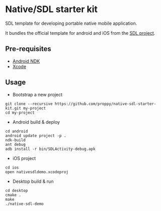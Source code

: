# Native/SDL starter kit

SDL template for developing portable native mobile application.

It bundles the official template for android and iOS from the [SDL project](https://www.libsdl.org/).

## Pre-requisites

- [Android NDK](https://developer.android.com/tools/sdk/ndk/index.html)
- [Xcode](https://developer.apple.com/xcode/)

## Usage

- Bootstrap a new project
```
git clone --recursive https://github.com/proppy/native-sdl-starter-kit.git my-project
cd my-project
```

- Android build & deploy
```
cd android
android update project -p .
ndk-build
ant debug
adb install -r bin/SDLActivity-debug.apk
```

- iOS project
```
cd ios
open nativesdldemo.xcodeproj
```

- Desktop build & run
```
cd desktop
cmake .
make
./native-sdl-demo
```